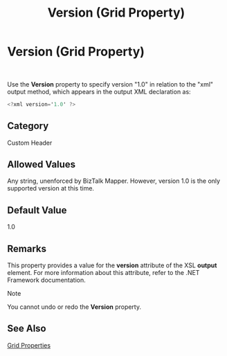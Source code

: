 ﻿---
title: Version (Grid Property)
TOCTitle: Version (Grid Property)
ms:assetid: c19cde4b-1483-4acd-9079-6417bdd48e18
ms:mtpsurl: https://msdn.microsoft.com/library/Aa578466(v=BTS.80)
ms:contentKeyID: 51531061
ms.date: 08/30/2017
mtps_version: v=BTS.80
---

# Version (Grid Property)

 

Use the **Version** property to specify version "1.0" in relation to the "xml" output method, which appears in the output XML declaration as:

```C#
<?xml version='1.0' ?>  
```

## Category

Custom Header

## Allowed Values

Any string, unenforced by BizTalk Mapper. However, version 1.0 is the only supported version at this time.

## Default Value

1.0

## Remarks

This property provides a value for the **version** attribute of the XSL **output** element. For more information about this attribute, refer to the .NET Framework documentation.


> [!NOTE]
> <P>You cannot undo or redo the <STRONG>Version</STRONG> property.</P>



## See Also

[Grid Properties](grid-properties.md)

